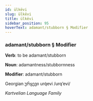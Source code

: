 ```yaml
---
id: ülkëvi
slug: ülkëvi
title: ülkëvi
sidebar_position: 95
hoverText: adamant/stubborn § Modifier
---
```


### adamant/stubborn § Modifier

**Verb**: to be adamant/stubborn

**Noun**: adamantness/stubbornness

**Modifier**: adamant/stubborn

Georgian ურყევი urq̇evi /urqʼevi/

*Kartvelian Language Family*